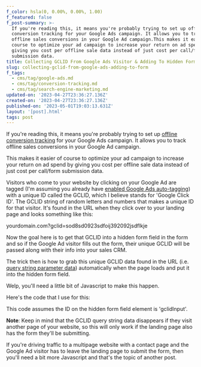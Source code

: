 ```yaml
---
f_color: hsla(0, 0.00%, 0.00%, 1.00)
f_featured: false
f_post-summary: >-
  If you're reading this, it means you're probably trying to set up offline
  conversion tracking for your Google Ads campaign. It allows you to track
  offline sales conversions in your Google Ad campaign.This makes it easier of
  course to optimize your ad campaign to increase your return on ad spend by
  giving you cost per offline sale data instead of just cost per call/form
  submission data.
title: Collecting GCLID From Google Ads Visitor & Adding To Hidden Form Field
slug: collecting-gclid-from-google-ads-adding-to-form
f_tags:
  - cms/tag/google-ads.md
  - cms/tag/conversion-tracking.md
  - cms/tag/search-engine-marketing.md
updated-on: '2023-04-27T23:36:27.136Z'
created-on: '2023-04-27T23:36:27.136Z'
published-on: '2023-05-01T19:03:13.631Z'
layout: '[post].html'
tags: post
---
```


If you're reading this, it means you're probably trying to set up [offline conversion tracking](https://freak.marketing/post/google-ad-offline-conversion-tracking-return-on-ad-spend/) for your Google Ads campaign. It allows you to track offline sales conversions in your Google Ad campaign.

This makes it easier of course to optimize your ad campaign to increase your return on ad spend by giving you cost per offline sale data instead of just cost per call/form submission data.

Visitors who come to your website by clicking on your Google Ad are tagged (I'm assuming you already have [enabled Google Ads auto-tagging](https://support.google.com/google-ads/answer/3095550?hl=en&ref=freak.marketing)) with a unique ID called the GCLID, which I believe stands for 'Google Click ID'. The GCLID string of random letters and numbers that makes a unique ID for that visitor. It's found in the URL when they click over to your landing page and looks something like this:

yourdomain.com?gclid=sod8sd0923sdfoij392092jsdflkje

Now the goal here is to get that GCLID into a hidden form field in the form and so if the Google Ad visitor fills out the form, their unique GCLID will be passed along with their info into your sales CRM.

The trick then is how to grab this unique GCLID data found in the URL (i.e. [query string parameter data](https://en.wikipedia.org/wiki/Query_string?ref=freak.marketing)) automatically when the page loads and put it into the hidden form field.

Welp, you'll need a little bit of Javascript to make this happen.

Here's the code that I use for this:

<script>  
var urlParams = new URLSearchParams(window.location.search);  
const gclid = urlParams.get('gclid');  
document.getElementById("gclidInput").value = gclid;  
</script>

This code assumes the ID on the hidden form field element is 'gclidInput'.

**Note**: Keep in mind that the GCLID query string data disappears if they visit another page of your website, so this will only work if the landing page also has the form they'll be submitting.

If you're driving traffic to a multipage website with a contact page and the Google Ad visitor has to leave the landing page to submit the form, then you'll need a bit more Javascript and that's the topic of another post.

‍
